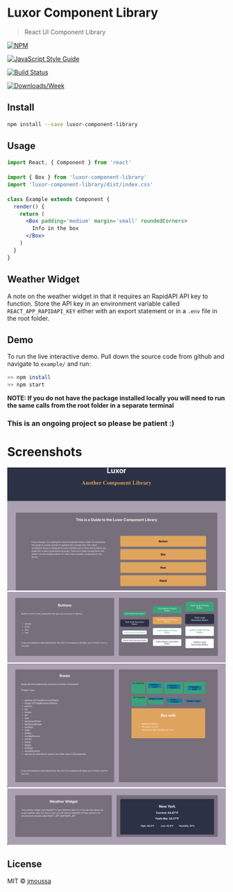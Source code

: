 # Luxor Component Library

> React UI Component Library

[![NPM](https://img.shields.io/npm/v/@jmoussa/luxor-component-library)](https://www.npmjs.com/package/@jmoussa/luxor-component-library) 

[![JavaScript Style Guide](https://img.shields.io/badge/code_style-standard-brightgreen.svg)](https://standardjs.com)

[![Build Status](https://img.shields.io/travis/com/jmoussa/luxor-component-library?label=Build%20Status)](https://travis-ci.com/github/jmoussa/luxor-component-library/builds/) 

[![Downloads/Week](https://img.shields.io/npm/dw/@jmoussa/luxor-component-library)](https://www.npmjs.com/package/@jmoussa/luxor-component-library)

## Install

```bash
npm install --save luxor-component-library
```

## Usage

```jsx
import React, { Component } from 'react'

import { Box } from 'luxor-component-library'
import 'luxor-component-library/dist/index.css'

class Example extends Component {
  render() {
    return (
      <Box padding='medium' margin='small' roundedCorners>
        Info in the box
      </Box>
    )
  }
}
```

## Weather Widget

A note on the weather widget in that it requires an RapidAPI API key to function. Store the API key in an environment variable called `REACT_APP_RAPIDAPI_KEY` either with an export statement or in a `.env` file in the root folder.

## Demo

To run the live interactive demo. Pull down the source code from github and navigate to `example/` and run:

```bash
>> npm install
>> npm start
```

**NOTE: If you do not have the package installed locally you will need to run the same calls from the root folder in a separate terminal**

### This is an ongoing project so please be patient :)

# Screenshots

![T1](./screenshots/1.jpg?raw=true)
![T2](./screenshots/2.jpg?raw=true)
![Boxes](./screenshots/Boxes.jpg?raw=true)
![Weather](./screenshots/weather.jpg?raw=true)

## License

MIT © [jmoussa](https://github.com/jmoussa)
